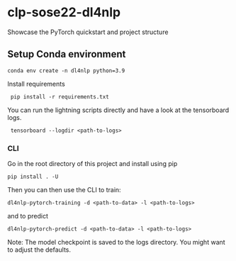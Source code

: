 # clp-sose22-dl4nlp

Showcase the PyTorch quickstart and project structure

## Setup Conda environment

```
conda env create -n dl4nlp python=3.9
```

Install requirements

```
 pip install -r requirements.txt
```

You can run the lightning scripts directly and have a look at the tensorboard logs.

```
 tensorboard --logdir <path-to-logs>
```

### CLI

Go in the root directory of this project and install using pip

```
pip install . -U
```

Then you can then use the CLI to train:

```
dl4nlp-pytorch-training -d <path-to-data> -l <path-to-logs>
```

and to predict

```
dl4nlp-pytorch-predict -d <path-to-data> -l <path-to-logs>
```

Note: The model checkpoint is saved to the logs directory. You might want to adjust the defaults.
